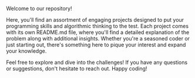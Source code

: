Welcome to our repository!

Here, you'll find an assortment of engaging projects designed to put your programming skills and algorithmic thinking to the test. Each project comes with its own README.md file, where you'll find a detailed explanation of the problem along with additional insights. Whether you're a seasoned coder or just starting out, there's something here to pique your interest and expand your knowledge.

Feel free to explore and dive into the challenges! If you have any questions or suggestions, don't hesitate to reach out. Happy coding!
